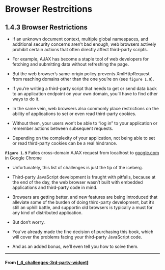 # Browser Restrcitions

## 1.4.3 Browser Restrictions

- If an unknown document context, multiple global namespaces, and additional security concerns aren’t bad enough, web browsers actively prohibit certain actions that often directly affect third-party scripts.
- For example, AJAX has become a staple tool of web developers for fetching and submitting data without refreshing the page.
- But the web browser’s same-origin policy prevents XmlHttpRequest from reaching domains other than the one you’re on (see `figure 1.9`).
- If you’re writing a third-party script that needs to get or send data back to an application endpoint on your own domain, you’ll have to find other ways to do it.

- In the same vein, web browsers also commonly place restrictions on the ability of applications to set or even read third-party cookies.
- Without them, your users won’t be able to “log in” to your application or remember actions between subsequent requests.
- Depending on the complexity of your application, not being able to set or read third-party cookies can be a real hindrance.

**`Figure 1.9`** Failes cross-domain AJAX request from localhost to [google.com](google.com) in Google Chrome

- Unfortunately, this list of challenges is just the tip of the iceberg.
- Third-party JavaScript development is fraught with pitfalls, because at the end of the day, the web browser wasn’t built with embedded applications and third-party code in mind.
- Browsers are getting better, and new features are being introduced that alleviate some of the burden of doing third-party development, but it’s still an uphill battle, and supportin old browsers is typically a must for any kind of distributed application.

- But don’t worry.
- You’ve already made the fine decision of purchasing this book, which will cover the problems facing your third-party JavaScript code.
- And as an added bonus, we’ll even tell you how to solve them.

---

#### From [[_4_challenges-3rd-party-widget]]

[//begin]: # "Autogenerated link references for markdown compatibility"
[_4_challenges-3rd-party-widget]: _4_challenges-3rd-party-widget "Challenges"
[//end]: # "Autogenerated link references"
